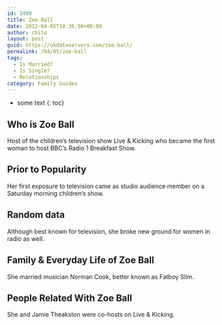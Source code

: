 ```yaml
---
id: 2499
title: Zoe Ball
date: 2012-04-05T18:36:50+00:00
author: chito
layout: post
guid: https://ukdataservers.com/zoe-ball/
permalink: /04/05/zoe-ball
tags:
  - Is Married?
  - Is Single?
  - Relationships
category: Family Guides
---
```


* some text
{: toc}
          
          
## Who is  Zoe Ball
                  
                  
                  
Host of the children&#8217;s television show Live & Kicking who became the first woman to host BBC&#8217;s Radio 1 Breakfast Show.
                  
                
                
                
## Prior to Popularity 
                  
                  
                  
Her first exposure to television came as studio audience member on a Saturday morning children&#8217;s show.
                  
                
                
                
## Random data 
                  
                  
                  
Although best known for television, she broke new ground for women in radio as well.
                  
                
                
                
## Family & Everyday Life of Zoe Ball
                  
                  
                  
She married musician Norman Cook, better known as Fatboy Slim.
                  
                
                
                
## People Related With  Zoe Ball
                  
                  
                  
She and Jamie Theakston were co-hosts on Live & Kicking.
                  
                
              
            
          
          
          
    
    
  
